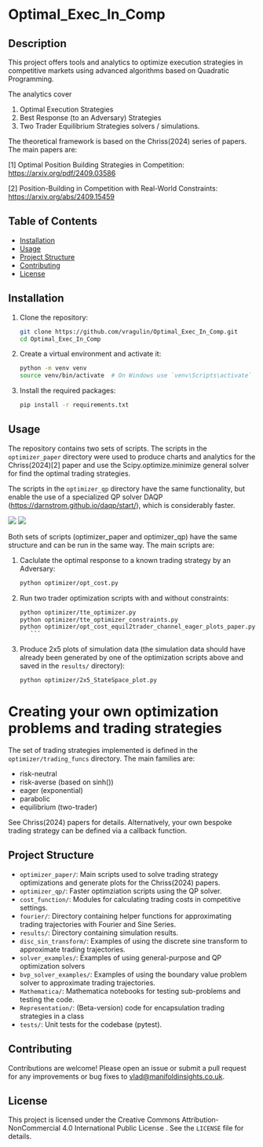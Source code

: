 # Optimal_Exec_In_Comp

## Description
This project offers tools and analytics to optimize execution strategies in competitive markets using advanced algorithms based on Quadratic Programming.

The analytics cover 
1) Optimal Execution Strategies
2) Best Response (to an Adversary) Strategies
3) Two Trader Equilibrium Strategies solvers / simulations.

The theoretical framework is based on the Chriss(2024) series of papers. The main papers are:

[1] Optimal Position Building Strategies in Competition:  https://arxiv.org/pdf/2409.03586

[2] Position-Building in Competition with Real-World Constraints: https://arxiv.org/abs/2409.15459


## Table of Contents

- [Installation](#installation)
- [Usage](#usage)
- [Project Structure](#project-structure)
- [Contributing](#contributing)
- [License](#license)

## Installation

1. Clone the repository:
    ```sh
    git clone https://github.com/vragulin/Optimal_Exec_In_Comp.git
    cd Optimal_Exec_In_Comp
    ```

2. Create a virtual environment and activate it:
    ```sh
    python -m venv venv
    source venv/bin/activate  # On Windows use `venv\Scripts\activate`
    ```

3. Install the required packages:
    ```sh
    pip install -r requirements.txt
    ```

## Usage

The repository contains two sets of scripts.  The scripts in the `optimizer_paper` directory were used to produce charts and analytics for the Chriss(2024)[2] paper and use the Scipy.optimize.minimize general solver for find the optimal trading strategies. 

The scripts in the `optimizer_qp` directory have the same functionality, but enable the use of a specialized QP solver DAQP (https://darnstrom.github.io/daqp/start/), which is considerably faster.

![](C:\Users\vragu\OneDrive\Desktop\Proj\OptExecution\readme_figures\QP_v_SciPy_solver_times_log.png)
![](C:\Users\vragu\OneDrive\Desktop\Proj\OptExecution\readme_figures\Speed_Ratio_QP_v_SciPy.png)

Both sets of scripts (optimizer_paper and optimizer_qp) have the same structure and can be run in the same way.  The main scripts are:
1. Caclulate the optimal response to a known trading strategy by an Adversary:
    ```sh
    python optimizer/opt_cost.py
    ```
   
2. Run two trader optimization scripts with and without constraints:
    ```sh
    python optimizer/tte_optimizer.py
    python optimizer/tte_optimizer_constraints.py
    python optimizer/opt_cost_equil2trader_channel_eager_plots_paper.py
       ```
3. Produce 2x5 plots of simulation data (the simulation data should have already been generated by one of the
    optimization scripts above and saved in the `results/` directory):
    ```sh
    python optimizer/2x5_StateSpace_plot.py
    ```

# Creating your own optimization problems and trading strategies

The set of trading strategies implemented is defined in the `optimizer/trading_funcs` directory. The main families are:
- risk-neutral
- risk-averse (based on sinh())
- eager (exponential)
- parabolic
- equilibrium (two-trader)

See Chriss(2024) papers for details.
Alternatively, your own bespoke trading strategy can be defined via a callback function.


## Project Structure

- `optimizer_paper/`: Main scripts used to solve trading strategy optimizations and generate plots for the Chriss(2024) papers.
- `optimizer_qp/`: Faster optimziation scripts using the QP solver.
- `cost_function/`: Modules for calculating trading costs in competitive settings.
- `fourier/`: Directory containing helper functions for approximating trading trajectories with Fourier and Sine Series.
- `results/`: Directory containing simulation results.
- `disc_sin_transform/`: Examples of using the discrete sine transform to approximate trading trajectories.
- `solver_examples/`: Examples of using general-purpose and QP optimization solvers
- `bvp_solver_examples/`: Examples of using the boundary value problem solver to approximate trading trajectories.
- `Mathematica/`: Mathematica notebooks for testing sub-problems and testing the code.
- `Representation/`: (Beta-version) code for encapsulation trading strategies in a class
- `tests/`: Unit tests for the codebase (pytest).

## Contributing
Contributions are welcome! Please open an issue or submit a pull request for any improvements or bug fixes to vlad@manifoldinsights.co.uk.

## License

This project is licensed under the Creative Commons Attribution-NonCommercial 4.0 International Public License
. See the `LICENSE` file for details.